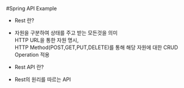 #Spring API Example
 + Rest 란?
  +  자원을 구분하여 상태를 주고 받는 모든것을 의미  
     HTTP URL을 통한 자원 명시,  
     HTTP Method(POST,GET,PUT,DELETE)를 통해
     해당 자원에 대한 CRUD Operation 적용
     
 + Rest API 란?
  + Rest의 원리를 따르는 API
